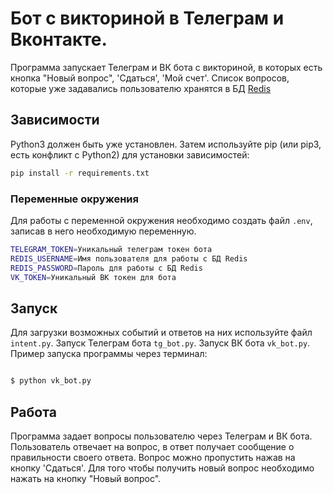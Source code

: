 # Бот с викториной в Телеграм и Вконтакте.
Программа запускает Телеграм и ВК бота с викториной, в которых есть кнопка "Новый вопрос", 'Сдаться', 'Мой счет'.
Список вопросов, которые уже задавались пользователю хранятся в БД [Redis](https://cloud.redis.io)

## Зависимости
Python3 должен быть уже установлен. Затем используйте pip (или pip3, есть конфликт с Python2) для установки зависимостей:

```bash
pip install -r requirements.txt
```
### Переменные окружения
Для работы с переменной окружения необходимо создать файл ```.env```, записав в него необходимую переменную.
```bash
TELEGRAM_TOKEN=Уникальный телеграм токен бота
REDIS_USERNAME=Имя пользователя для работы с БД Redis
REDIS_PASSWORD=Пароль для работы с БД Redis
VK_TOKEN=Уникальный ВК токен для бота
```
## Запуск
Для загрузки возможных событий и ответов на них используйте файл ```intent.py```. Запуск Телеграм бота ```tg_bot.py```. Запуск ВК бота ```vk_bot.py```.
Пример запуска программы через терминал:
```bash

$ python vk_bot.py

```
## Работа
Программа задает вопросы пользователю через Телеграм и ВК бота. Пользователь отвечает на вопрос, в ответ получает сообщение о правильности своего ответа. Вопрос можно пропустить нажав на кнопку 'Сдаться'. Для того чтобы получить новый вопрос необходимо нажать на кнопку "Новый вопрос".
